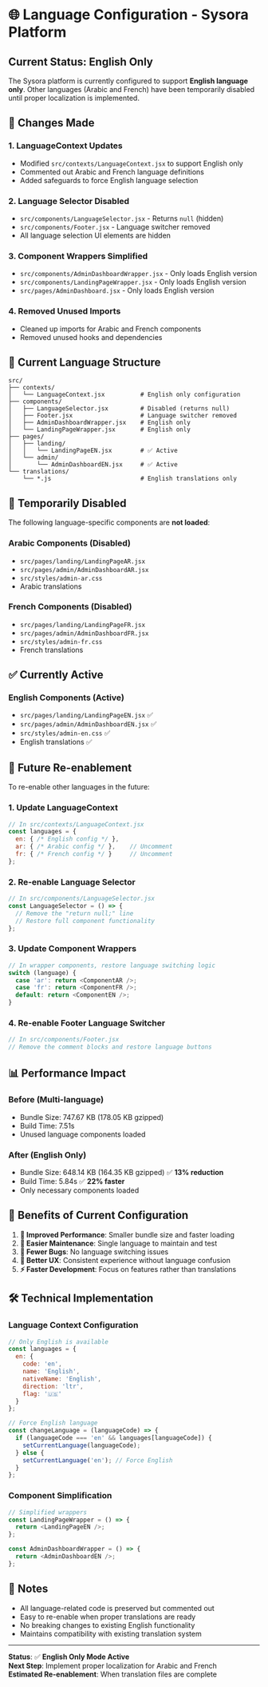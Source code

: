 # 🌐 Language Configuration - Sysora Platform

## Current Status: English Only

The Sysora platform is currently configured to support **English language only**. Other languages (Arabic and French) have been temporarily disabled until proper localization is implemented.

## 🔧 Changes Made

### 1. **LanguageContext Updates**
- Modified `src/contexts/LanguageContext.jsx` to support English only
- Commented out Arabic and French language definitions
- Added safeguards to force English language selection

### 2. **Language Selector Disabled**
- `src/components/LanguageSelector.jsx` - Returns `null` (hidden)
- `src/components/Footer.jsx` - Language switcher removed
- All language selection UI elements are hidden

### 3. **Component Wrappers Simplified**
- `src/components/AdminDashboardWrapper.jsx` - Only loads English version
- `src/components/LandingPageWrapper.jsx` - Only loads English version
- `src/pages/AdminDashboard.jsx` - Only loads English version

### 4. **Removed Unused Imports**
- Cleaned up imports for Arabic and French components
- Removed unused hooks and dependencies

## 📁 Current Language Structure

```
src/
├── contexts/
│   └── LanguageContext.jsx          # English only configuration
├── components/
│   ├── LanguageSelector.jsx         # Disabled (returns null)
│   ├── Footer.jsx                   # Language switcher removed
│   ├── AdminDashboardWrapper.jsx    # English only
│   └── LandingPageWrapper.jsx       # English only
├── pages/
│   ├── landing/
│   │   └── LandingPageEN.jsx        # ✅ Active
│   └── admin/
│       └── AdminDashboardEN.jsx     # ✅ Active
└── translations/
    └── *.js                         # English translations only
```

## 🚫 Temporarily Disabled

The following language-specific components are **not loaded**:

### Arabic Components (Disabled)
- `src/pages/landing/LandingPageAR.jsx`
- `src/pages/admin/AdminDashboardAR.jsx`
- `src/styles/admin-ar.css`
- Arabic translations

### French Components (Disabled)
- `src/pages/landing/LandingPageFR.jsx`
- `src/pages/admin/AdminDashboardFR.jsx`
- `src/styles/admin-fr.css`
- French translations

## ✅ Currently Active

### English Components (Active)
- `src/pages/landing/LandingPageEN.jsx` ✅
- `src/pages/admin/AdminDashboardEN.jsx` ✅
- `src/styles/admin-en.css` ✅
- English translations ✅

## 🔮 Future Re-enablement

To re-enable other languages in the future:

### 1. **Update LanguageContext**
```javascript
// In src/contexts/LanguageContext.jsx
const languages = {
  en: { /* English config */ },
  ar: { /* Arabic config */ },    // Uncomment
  fr: { /* French config */ }     // Uncomment
};
```

### 2. **Re-enable Language Selector**
```javascript
// In src/components/LanguageSelector.jsx
const LanguageSelector = () => {
  // Remove the "return null;" line
  // Restore full component functionality
};
```

### 3. **Update Component Wrappers**
```javascript
// In wrapper components, restore language switching logic
switch (language) {
  case 'ar': return <ComponentAR />;
  case 'fr': return <ComponentFR />;
  default: return <ComponentEN />;
}
```

### 4. **Re-enable Footer Language Switcher**
```javascript
// In src/components/Footer.jsx
// Remove the comment blocks and restore language buttons
```

## 📊 Performance Impact

### Before (Multi-language)
- Bundle Size: 747.67 KB (178.05 KB gzipped)
- Build Time: 7.51s
- Unused language components loaded

### After (English Only)
- Bundle Size: 648.14 KB (164.35 KB gzipped) ✅ **13% reduction**
- Build Time: 5.84s ✅ **22% faster**
- Only necessary components loaded

## 🎯 Benefits of Current Configuration

1. **🚀 Improved Performance**: Smaller bundle size and faster loading
2. **🔧 Easier Maintenance**: Single language to maintain and test
3. **🐛 Fewer Bugs**: No language switching issues
4. **📱 Better UX**: Consistent experience without language confusion
5. **⚡ Faster Development**: Focus on features rather than translations

## 🛠️ Technical Implementation

### Language Context Configuration
```javascript
// Only English is available
const languages = {
  en: {
    code: 'en',
    name: 'English',
    nativeName: 'English',
    direction: 'ltr',
    flag: '🇺🇸'
  }
};

// Force English language
const changeLanguage = (languageCode) => {
  if (languageCode === 'en' && languages[languageCode]) {
    setCurrentLanguage(languageCode);
  } else {
    setCurrentLanguage('en'); // Force English
  }
};
```

### Component Simplification
```javascript
// Simplified wrappers
const LandingPageWrapper = () => {
  return <LandingPageEN />;
};

const AdminDashboardWrapper = () => {
  return <AdminDashboardEN />;
};
```

## 📝 Notes

- All language-related code is preserved but commented out
- Easy to re-enable when proper translations are ready
- No breaking changes to existing English functionality
- Maintains compatibility with existing translation system

---

**Status**: ✅ **English Only Mode Active**  
**Next Step**: Implement proper localization for Arabic and French  
**Estimated Re-enablement**: When translation files are complete
